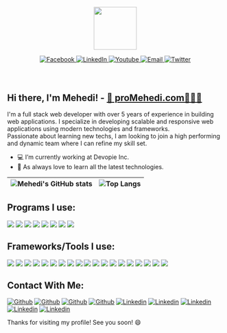 <p align="center"><img src="https://media.giphy.com/media/M9gbBd9nbDrOTu1Mqx/giphy.gif" width="100"/></p>
<p align="center">
<p align="center">
  <a href="https://fb.com/proMehedi">
    <img src="https://img.shields.io/badge/Facebook-%231877F2.svg?style=for-the-badge&logo=Facebook&logoColor=white" alt="Facebook"/>
  </a>
  <a href="https://linkedin.com/in/proMehedi/">
    <img src="https://img.shields.io/badge/LinkedIn-blue?style=for-the-badge&logo=linkedin&logoColor=white" alt="LinkedIn"/>
  </a>
  <a href="https://youtube.com/@proMehedi">
    <img src="https://img.shields.io/badge/YouTube-red?style=for-the-badge&logo=youtube&logoColor=white" alt="Youtube"/>
  </a>
  <a href="mailto:admin@promehedi.com">
    <img src="https://img.shields.io/badge/email-%23d14836.svg?&style=for-the-badge&logo=gmail&logoColor=white" alt="Email"/>
  </a>
  <a href="https://twitter.com/ProMehedi">
    <img src="https://img.shields.io/badge/Twitter-blue?style=for-the-badge&logo=twitter&logoColor=white" alt="Twitter"/>
  </a>
</p>
<h1 align="center"><img src="https://komarev.com/ghpvc/?username=promehedi&style=flat-square&color=blue" alt=""></h1>

## Hi there, I'm Mehedi! - [🔗 proMehedi.com👨🏻‍💻](https://promehedi.com)

I'm a full stack web developer with over 5 years of experience in building web applications. I specialize in developing scalable and responsive web applications using modern technologies and frameworks. <br />
Passionate about learning new techs, I am looking to join a high performing and dynamic team where I can refine my skill set.

- 💻 I’m currently working at Devopie Inc.
- 🌱 As always love to learn all the latest technologies.

| ![Mehedi's GitHub stats](https://github-readme-stats.vercel.app/api?username=promehedi&include_all_commits=true&show_icons=true&theme=cobalt&rank_icon=github&show=prs_merged_percentage) | ![Top Langs](https://github-readme-stats.vercel.app/api/top-langs/?username=promehedi&langs_count=5&hide=java,Objective-C,ejs,php,shell,starlark,html&theme=cobalt&layout=donut) |
|--|--|

## Programs I use:
<p>
  <img src="https://img.shields.io/badge/JavaScript-323330?style=for-the-badge&logo=javascript&logoColor=F7DF1E" />
  <img src="https://img.shields.io/badge/Python-3776AB?style=for-the-badge&logo=python&logoColor=white" />
  <img src="https://img.shields.io/badge/HTML5-E34F26?style=for-the-badge&logo=html5&logoColor=white" />
  <img src="https://img.shields.io/badge/CSS3-1572B6?style=for-the-badge&logo=css3&logoColor=white" />
  <img src="https://img.shields.io/badge/TypeScript-007ACC?style=for-the-badge&logo=typescript&logoColor=white" />
  <img src="https://img.shields.io/badge/PHP-777BB4?style=for-the-badge&logo=php&logoColor=white" />
  <img src="https://img.shields.io/badge/Go-00ADD8?style=for-the-badge&logo=go&logoColor=white" />
  <img src="https://img.shields.io/badge/json-5E5C5C?style=for-the-badge&logo=json&logoColor=white" /> 
</p>


## Frameworks/Tools I use:
<p>
  <img src="https://img.shields.io/badge/Node.js-339933?style=for-the-badge&logo=nodedotjs&logoColor=white" />
  <img src="https://img.shields.io/badge/Bun-333?style=for-the-badge&logo=bun&logoColor=white" />
  <img src="https://img.shields.io/badge/React-20232A?style=for-the-badge&logo=react&logoColor=61DAFB" />
  <img src="https://img.shields.io/badge/next.js-000000?style=for-the-badge&logo=nextdotjs&logoColor=white" />
  <img src="https://img.shields.io/badge/React_Native-20232A?style=for-the-badge&logo=react&logoColor=61DAFB" />
  <img src="https://img.shields.io/badge/expo-1C1E24?style=for-the-badge&logo=expo&logoColor=#D04A37" />  
  <img src="https://img.shields.io/badge/Flask-000000?style=for-the-badge&logo=flask&logoColor=white" />
  <img src="https://img.shields.io/badge/Bootstrap-563D7C?style=for-the-badge&logo=bootstrap&logoColor=white" />
  <img src="https://img.shields.io/badge/Tailwind-38B2AC?style=for-the-badge&logo=tailwind-css&logoColor=white" />
  <img src="https://img.shields.io/badge/jQuery-0769AD?style=for-the-badge&logo=jquery&logoColor=white" />
    <img src="https://img.shields.io/badge/JWT-black?style=for-the-badge&logo=JSON%20web%20tokens" />
    <img src="https://img.shields.io/badge/MUI-%230081CB.svg?style=for-the-badge&logo=mui&logoColor=white" />
    <img src="https://img.shields.io/badge/redux-%23593d88.svg?style=for-the-badge&logo=redux&logoColor=white" />
    <img src="https://img.shields.io/badge/SASS-hotpink.svg?style=for-the-badge&logo=SASS&logoColor=white" />
     <img src="https://img.shields.io/badge/AWS-%23FF9900.svg?style=for-the-badge&logo=amazon-aws&logoColor=white" />
      <img src="https://img.shields.io/badge/VS%20Code-0078d7.svg?style=for-the-badge&logo=visual-studio-code&logoColor=white" />
       <img src="https://img.shields.io/badge/mac%20os-000000?style=for-the-badge&logo=macos&logoColor=F0F0F0" />
   <img src="https://img.shields.io/badge/MongoDB-%234ea94b.svg?style=for-the-badge&logo=mongodb&logoColor=white" />
    <img src="https://img.shields.io/badge/sqlite-%2307405e.svg?style=for-the-badge&logo=sqlite&logoColor=white" />
</p>


## Contact With Me:
[<img alt="Github" src="https://img.shields.io/badge/google-e43f2b?style=for-the-badge&logo=google&logoColor=white" />](https://google.com/search?q=promehedi) [<img alt="Github" src="https://img.shields.io/badge/Facebook-%231877F2.svg?style=for-the-badge&logo=Facebook&logoColor=white" />](https://fb.com/proMehedi) [<img alt="Github" src="https://img.shields.io/badge/GitHub-%2312100E.svg?&style=for-the-badge&logo=Github&logoColor=white" />](https://github.com/promehedi) [<img alt="Github" src="https://img.shields.io/badge/twitter-%231DA1F2.svg?&style=for-the-badge&logo=twitter&logoColor=white" />](https://twitter.com/promehedi) [<img alt="Linkedin" src="https://img.shields.io/badge/linkedin-%232677b5.svg?&style=for-the-badge&logo=linkedin&logoColor=white" />](https://linkedin.com/in/promehedi) [<img alt="Linkedin" src="https://img.shields.io/badge/youtube-%23f50203.svg?&style=for-the-badge&logo=youtube&logoColor=white" />](https://youtube.com/@proMehedi) [<img alt="Linkedin" src="https://img.shields.io/badge/email-%23d14836.svg?&style=for-the-badge&logo=gmail&logoColor=white" />](mailto:admin@promehedi.com) [<img alt="Linkedin" src="https://img.shields.io/badge/codepen-000000?style=for-the-badge&logo=codepen&logoColor=white" />](https://codepen.com/promehedi) [<img alt="Linkedin" src="https://img.shields.io/badge/UpWork-6FDA44?style=for-the-badge&logo=Upwork&logoColor=white" />](https://upwork.com/freelancers/promehedi) 

Thanks for visiting my profile! See you soon! 😄
